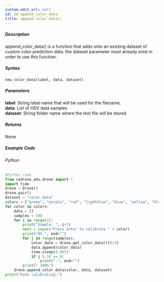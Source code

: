 ```yaml
---
custom_edit_url: null
id: 28-append_color_data
title: append_color_data()
---
```


##### Description

append_color_data() is a function that adds onto an existing dataset of custom color prediction data.
the dataset parameter must already exist in order to use this function.

##### Syntax
```new_color_data(label, data, dataset)```<br />


##### Parameters

**label**: String label name that will be used for the filename.<br />
**data**: List of HSV data samples<br />
**dataset**: String folder name where the text file will be stored.<br />

##### Returns

None

##### Example Code
###### Python
```python
#Python code
from codrone_edu.drone import *
import time
drone = Drone()
drone.pair()
dataset = "color_data"
colors = ["green", "purple", "red", "lightblue", "blue", "yellow", "black", "white"]
for color in colors:
    data = []
    samples = 500
    for i in range(1):
        print("Sample: ", i+1)
        next = input("Press enter to calibrate " + color)
        print("0% ", end="")
        for j in range(samples):
            color_data = drone.get_color_data()[0:9]
            data.append(color_data)
            time.sleep(0.005)
            if j % 10 == 0:
                print("-", end="")
        print(" 100%")
    drone.append_color_data(color, data, dataset)
print("Done calibrating.")
```